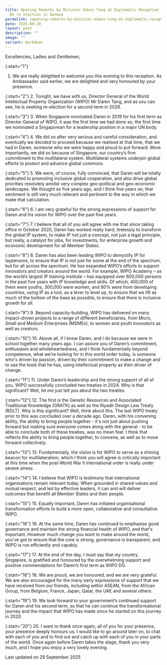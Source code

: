 ```yaml
---
title: Opening Remarks by Minister Edwin Tong at Diplomatic Reception for WIPO
  DG re election in Geneva
permalink: /opening-remarks-by-minister-edwin-tong-at-diplomatic-reception-for-wipo-dg-re-election-in-geneva/
date: 2025-09-29
layout: post
description: ""
image: ""
variant: markdown
---
```

Excellencies,
Ladies and Gentlemen,

{:start="1"}
1.	We are really delighted to welcome you this evening to this reception. As Ambassador said earlier, we are delighted and very honoured by your presence. 

{:start="2"}
2.	Tonight, we have with us, Director General of the World Intellectual Property Organization (WIPO) Mr Daren Tang, and as you can see, he is seeking re-election for a second term in 2026.

{:start="3"}
3.	When Singapore nominated Daren in 2019 for his first term as Director General of WIPO, it was the first time we had done so, the first time we nominated a Singaporean for a leadership position in a major UN body.

{:start="4"}
4.	We did so after very serious and careful consideration, and eventually we decided to proceed because we realised at that time, that we had in Daren, someone who we were happy and proud to put forward. More importantly, we did so because of Singapore, our country’s firm commitment to the multilateral system. Multilateral systems underpin global efforts to protect and advance global commons. 

{:start="5"}
5.	We were, of course, fully convinced, that Daren will be totally dedicated to promoting inclusive global cooperation, and also drive global priorities resolutely amidst very complex geo-political and geo-economic landscapes. We thought so five years ago, and I think five years on, that sentiment is still very much relevant and pertinent to the way in which we make that calculation.

{:start="6"}
6.	I am very grateful for the strong expressions of support for Daren and his vision for WIPO over the past five years. 

{:start="7"}
7.	I believe that all of you will agree with me that since taking office in October 2020, Daren has worked really hard, tirelessly to transform the global IP system, to make IP not just a concept, not just a legal principle, but really, a catalyst for jobs, for investments, for enterprise growth and economic development for all Member States. 

{:start="8"}
8.	Daren has also been leading WIPO to demystify IP for laypersons, to ensure that IP is not just for some at the end of the spectrum, but for all across the spectrum. He has expanded WIPO’s efforts to support innovators and creators around the world. For example, WIPO Academy – as the world’s largest IP training institute – has equipped over 600,000 persons in the past five years with IP knowledge and skills. Of which, 400,000 of them were youths, 300,000 were women, and 80% were from developing countries, using IP as a tool, as a lever to level up, to ensure that we lift as much of the bottom of the base as possible, to ensure that there is inclusive growth for all. 

{:start="9"}
9.	Beyond capacity-building, WIPO has delivered on many impact-driven projects to a range of different beneficiaries, from Micro, Small and Medium Enterprises (MSMEs), to women and youth innovators as well as creators.

{:start="10"}
10.	Above all, if I know Daren, and I do because we were in school together many years ago. I can assure you of Daren’s commitment,  enthusiasm and wholeheartedness, and I think fundamentally beyond competence, what we're looking for in this world order today, is someone who's driven by passion, driven by their commitment to make a change and to use the tools that he has, using intellectual property as their driver of change. 

{:start="11"}
11.	Under Daren’s leadership and the strong support of all of you, WIPO successfully concluded two treaties in 2024. Why is that significant? Well, let me just tell you about the two treaties.

{:start="12"}
12.	The first is the Genetic Resources and Associated Traditional Knowledge (GRATK) as well as the Riyadh Design Law Treaty (RDLT). Why is this significant? Well, think about this. The last WIPO treaty prior to this was concluded over a decade ago. Daren, with his convening ability, the ability to bring people together - it's not just about pushing forward but making sure everyone comes along with the general - to be able to conclude both of these treaties, was no mean feat. I think that reflects the ability to bring people together, to convene, as well as to move forward collectively.

{:start="13"}
13.	Fundamentally, the vision is for WIPO to serve as a shining beacon for multilateralism, which I think you will agree is critically important at this time when the post-World War II international order is really under severe stress. 

{:start="14"}
14.	I believe that WIPO is testimony that international organisations remain relevant today. When grounded in shared values and mutual respect, and led by effective leaders, it can and will deliver outcomes that benefit all Member States and their people.

{:start="15"}
15.	Equally important, Daren has initiated organisational transformation efforts to build a more open, collaborative and consultative WIPO. 

{:start="16"}
16.	At the same time, Daren has continued to emphasise good governance and maintain the strong financial health of WIPO, and that's important.  However much change you want to make around the world, you've got to ensure that the core is strong, governance is transparent, and WIPO is run efficiently and capably.

{:start="17"}
17.	At the end of the day, I must say that my country, Singapore, is gratified and honoured by the overwhelming support and positive commendations for Daren’s first term as WIPO DG. 

{:start="18"}
18.	We are proud, we are honoured, and we are very grateful. We are also encouraged for the many early expressions of support that we have received from our friends, including within ASEAN, from the African Group, from Belgium, France, Japan, Qatar, the UAE and several others.

{:start="19"}
19.	We look forward to your government’s continued support for Daren and his second term, so that he can continue the transformational journey and the impact that WIPO has made since he started on this journey in 2020.

{:start="20"}
20.	I want to thank once again, all of you for your presence, your presence deeply honours us.  I would like to go around later on, to chat with each of you and to find out and catch up with each of you in your parts of the world. Once again before Daren takes the stage, thank you very much, and I hope you enjoy a very lovely evening.


<p class="right-side-updated">Last updated on 29 September 2025</p>